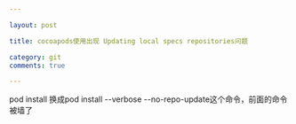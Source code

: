 ```yaml
---

layout: post

title: cocoapods使用出现 Updating local specs repositories问题

category: git
comments: true

---
```


pod install 换成pod install --verbose --no-repo-update这个命令，前面的命令被墙了 
